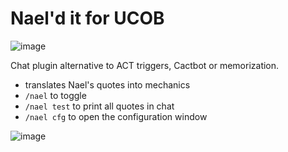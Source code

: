 # Nael'd it for UCOB

![image](https://user-images.githubusercontent.com/47415874/229924485-b9589532-f193-47ec-ad97-973218d4c916.png)

Chat plugin alternative to ACT triggers, Cactbot or memorization.

- translates Nael's quotes into mechanics
- `/nael` to toggle
- `/nael test` to print all quotes in chat
- `/nael cfg` to open the configuration window

![image](https://user-images.githubusercontent.com/47415874/229924687-c3a09247-babd-49d0-affb-5f1316883b7f.png)
